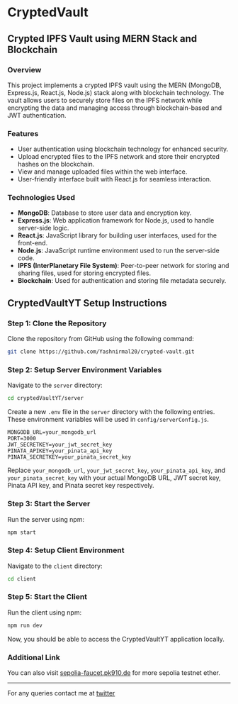 # CryptedVault
## Crypted IPFS Vault using MERN Stack and Blockchain

### Overview
This project implements a crypted IPFS vault using the MERN (MongoDB, Express.js, React.js, Node.js) stack along with blockchain technology. The vault allows users to securely store files on the IPFS network while encrypting the data and managing access through blockchain-based and JWT authentication.

### Features
- User authentication using blockchain technology for enhanced security.
- Upload encrypted files to the IPFS network and store their encrypted hashes on the blockchain.
- View and manage uploaded files within the web interface.
- User-friendly interface built with React.js for seamless interaction.

### Technologies Used
- **MongoDB**: Database to store user data and encryption key.
- **Express.js**: Web application framework for Node.js, used to handle server-side logic.
- **React.js**: JavaScript library for building user interfaces, used for the front-end.
- **Node.js**: JavaScript runtime environment used to run the server-side code.
- **IPFS (InterPlanetary File System)**: Peer-to-peer network for storing and sharing files, used for storing encrypted files.
- **Blockchain**: Used for authentication and storing file metadata securely.

## CryptedVaultYT Setup Instructions

### Step 1: Clone the Repository

Clone the repository from GitHub using the following command:

```bash
git clone https://github.com/Yashnirmal20/crypted-vault.git
```

### Step 2: Setup Server Environment Variables

Navigate to the `server` directory:

```bash
cd cryptedVaultYT/server
```

Create a new `.env` file in the `server` directory with the following entries. These environment variables will be used in `config/serverConfig.js`.

```plaintext
MONGODB_URL=your_mongodb_url
PORT=3000
JWT_SECRETKEY=your_jwt_secret_key
PINATA_APIKEY=your_pinata_api_key
PINATA_SECRETKEY=your_pinata_secret_key
```

Replace `your_mongodb_url`, `your_jwt_secret_key`, `your_pinata_api_key`, and `your_pinata_secret_key` with your actual MongoDB URL, JWT secret key, Pinata API key, and Pinata secret key respectively.

### Step 3: Start the Server

Run the server using npm:

```bash
npm start
```

### Step 4: Setup Client Environment

Navigate to the `client` directory:

```bash
cd client
```

### Step 5: Start the Client

Run the client using npm:

```bash
npm run dev
```

Now, you should be able to access the CryptedVaultYT application locally.

### Additional Link

You can also visit [sepolia-faucet.pk910.de](https://sepolia-faucet.pk910.de/) for more sepolia testnet ether.

---

For any queries contact me at [twitter](https://twitter.com/YashNirmal2021)


